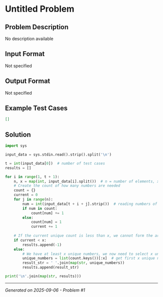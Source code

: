 # Untitled Problem

## Problem Description
No description available

## Input Format
Not specified

## Output Format
Not specified

## Example Test Cases
```json
[]
```

## Solution
```python
import sys

input_data = sys.stdin.read().strip().split('\n')

t = int(input_data[0])  # number of test cases
results = []

for i in range(1, t + 1):
    n, x = map(int, input_data[i].split())  # n = number of elements, x = number of unique elements
    # Create the count of how many numbers are needed
    count = {}  
    current = 0
    for j in range(n):
        num = int(input_data[t + i + j].strip())  # reading numbers of the array
        if num in count:
            count[num] += 1
        else:
            count[num] = 1
            current += 1
    
    # If the current unique count is less than x, we cannot form the array
    if current < x:
        results.append(-1)
    else:
        # We have at least x unique numbers, we now need to select x unique elements
        unique_numbers = list(count.keys())[:x]  # get first x unique numbers
        result_str = ' '.join(map(str, unique_numbers))
        results.append(result_str)

print('\n'.join(map(str, results)))
```

---
*Generated on 2025-09-06 - Problem #1*